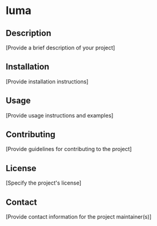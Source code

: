 # luma

## Description

[Provide a brief description of your project]

## Installation

[Provide installation instructions]

## Usage

[Provide usage instructions and examples]

## Contributing

[Provide guidelines for contributing to the project]

## License

[Specify the project's license]

## Contact

[Provide contact information for the project maintainer(s)]

